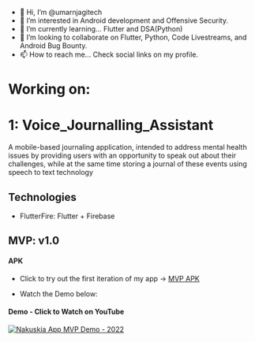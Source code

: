 - 👋 Hi, I’m @umarnjagitech
- 👀 I’m interested in Android development and Offensive Security.
- 🌱 I’m currently learning... Flutter and DSA(Python)
- 💞️ I’m looking to collaborate on Flutter, Python, Code Livestreams, and Android Bug Bounty.
- 📫 How to reach me... Check social links on my profile.

<!---
omarndungo/omarndungo is a ✨ special ✨ repository because its `README.md` (this file) appears on your GitHub profile.
You can click the Preview link to take a look at your changes.
--->

# Working on: 
# 1: Voice_Journalling_Assistant

<p>A mobile-based journaling application, intended to address mental health issues by providing users with an opportunity to speak out about their challenges, while at the same time storing a journal of these events using speech to text technology</p>

## Technologies

- FlutterFire: Flutter + Firebase

## MVP: v1.0

#### APK

- Click to try out the first iteration of my app -> [MVP APK](https://drive.google.com/file/d/1JLDdusmaXD9BHB1D6arANN1ZaITXD18w/view?usp=sharing)

- Watch the Demo below:

#### Demo - Click to Watch on YouTube

[![Nakuskia App MVP Demo - 2022](https://img.youtube.com/vi/klpqY4L6yds/0.jpg)](https://www.youtube.com/watch?v=klpqY4L6yds)
